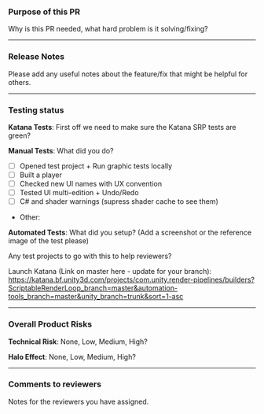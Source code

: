 ### Purpose of this PR
Why is this PR needed, what hard problem is it solving/fixing?

---
### Release Notes
Please add any useful notes about the feature/fix that might be helpful for others.

---
### Testing status
**Katana Tests**: First off we need to make sure the Katana SRP tests are green?

**Manual Tests**: What did you do?
- [ ] Opened test project + Run graphic tests locally
- [ ] Built a player
- [ ] Checked new UI names with UX convention
- [ ] Tested UI multi-edition + Undo/Redo
- [ ] C# and shader warnings (supress shader cache to see them)
- Other: 

**Automated Tests**: What did you setup? (Add a screenshot or the reference image of the test please)

Any test projects to go with this to help reviewers?

Launch Katana (Link on master here - update for your branch):
https://katana.bf.unity3d.com/projects/com.unity.render-pipelines/builders?ScriptableRenderLoop_branch=master&automation-tools_branch=master&unity_branch=trunk&sort=1-asc

---
### Overall Product Risks
**Technical Risk**: None, Low, Medium, High?

**Halo Effect**: None, Low, Medium, High?

---
### Comments to reviewers
Notes for the reviewers you have assigned.

